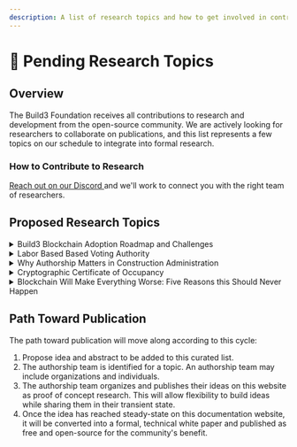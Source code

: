 ```yaml
---
description: A list of research topics and how to get involved in contributing.
---
```


# 📢 Pending Research Topics

## Overview

The Build3 Foundation receives all contributions to research and development from the open-source community. We are actively looking for researchers to collaborate on publications, and this list represents a few topics on our schedule to integrate into formal research.

### How to Contribute to Research&#x20;

[Reach out on our Discord ](https://discord.gg/jJhp58PFA2)and we'll work to connect you with the right team of researchers.

## Proposed Research Topics

<details>

<summary>Build3 Blockchain Adoption Roadmap and Challenges</summary>

#### Nominated Authorship Team:&#x20;

#### **\[awaiting nomination]**

### Abstract

A proposed publication to discuss the roadmap for implementing a public utility supervision blockchain. This research would discover the full road map in a logical order from easiest to most difficult to implement. An example features road map may look like this:

1. **Professional Licensure Authorship:** Cryptographic Signatures representing Architectural and Engineering Seals. This functions as the start of the identity network as well (proof of licensee).
2. **Construction Submittals:** Cryptographically signed by the issuer and signed by the reviewer(s)
3. **Permitting:** Permits signed on-chain by the submitting parties and signed by the approving authority having jurisdiction. This topic also requires thinking about the International Building Code, Chapter 1, or other codes are written that address permitting requirements.
4. **Inspections:** Similar to permitting, but for proof of the state of inspection.
5. **Maintenance:**  This may be discussed as an interoperable parachain on the Polkdatot network or some other parachain based network that could share state and security with the build3 network.
6. **Property Identity:** The contributions from the build3 network related to proof of supervision would be identity markers about a specific property. Each renovation from start to end of a building would contain the proof of supervision process that helped to secure the safety of the building itself. This would have insurability implications worth researching.
7. **GIS Maps:** Proof of supervision of land survey work which would be tied directly to the public GIS map systems.

### Related Research

* [Adoption of Blockchain Technology through Digital Twins in the Construction Industry 4.0: A PESTELS Approach](https://www.mdpi.com/2075-5309/11/12/670/pdf)

</details>

<details>

<summary>Labor Based Based Voting Authority</summary>

#### Nominated Authorship Team:&#x20;

#### **Phillip Brock, Author**

**Ken Shultz, Editor**

### **Abstract**

Blockchain enthusiasts usually tout the benefits of decentralization. Unfortunately, many of the features baked into the technology ultimately lead to a re-centralization in myriad ways. A small [central group of miner farms](https://www.sunbirddcim.com/infographic/largest-bitcoin-mining-farms-world) generally controls all rewards on the bitcoin network. When it comes to voting mechanisms, most involve the spending of coins, which makes voter authority directly proportional to their access to funds.&#x20;

A proposed solution to this problem involves removing or reducing the possibility of exponential relationships from voting power. Non-transferrable voting tokens are issues based on a user's contribution to the network. You earn voting tokens as you review, submit, or otherwise interact with the system. These tokens are non-transferrable, would be burned when used for voting, and may expire after some time. This paper will explore these ideas and propose technical standards for developers to implement as a pallet on the chain. This voting token introduces a new token that is not nonfungible (NFT) nor technically wholly fungible.

[Click here to view this project's documentation progress](labor-based-voting-authority.md)





</details>

<details>

<summary>Why Authorship Matters in Construction Administration</summary>

#### Nominated Authorship Team:&#x20;

#### **\[awaiting nomination]**

### **Abstract**

Construction drawings generally require submittals such as product data, shop drawings, product samples, and other elements. Each contractor on the job must submit the specified deliverables in order to conform to the specifications of the supervised construction documents.&#x20;

We currently have no way to determine whether the architect or engineer is reviewing the exact same information submitted by the author (usually a trade contractor).\
\
The submittals are tied to the construction project and are signed by the issuer(s) as well as the reviewers(s). The designer of record has proof that the author of the submittal is the contractor performing the work, and the contractor has proof that the engineer of record is the author of the review or approval.

This mechanism also provides proof of compliance with specifications. It is now possible to prove if submittals were given to and approved by appropriate supervising authorities before construction was permitted.&#x20;

The public authorship proof lends to transparency and accountability in this system would increase the likelihood of code-compliant installation ultimately having the effect of increasing security for building occupants.

</details>

<details>

<summary>Cryptographic Certificate of Occupancy</summary>

#### Nominated Authorship Team:&#x20;

#### **\[awaiting nomination]**

### **Abstract**

With architectural and engineering seals, Construction Administration, permit review and approval, and inspections authorship proofs resolved, it isn't a stretch of the mind to consider the Certificate of Occupancy itself as fundamental to the blockchain. The building design and construction cycle would be tied together with minimal disruption to existing workflows, directly to the Occupancy Certificate.

This new cryptographic token will tie to the building identity and introduce new features for a certificate of occupancy that could never have previously existed. This topic encourages the authors' imagination to explore those new features and document them as formal technical specifications.

</details>

<details>

<summary>Blockchain Will Make Everything Worse: Five Reasons this Should Never Happen</summary>

#### Nominated Authorship Team:&#x20;

#### **\[awaiting nomination]**

### **Abstract**

The purpose of this research is to dig deeply into those advocating strongly against blockchain technology, and web3 in general, for ethical, economic, social, or other notable concerns. This will encourage our organization to understand the existential threats technology presents. With those threats identified, Build3 can work to resolve or mitigate them within the protocol.

This paper is particularly interesting as it poses a great threat to Build3 claims and may serve to disprove them and dismantle the work completed to date to advance the technology. That being said, it's better to learn that sooner than later.

### Related Research

* [**Line Goes Up**](https://www.youtube.com/watch?v=YQ\_xWvX1n9g) - A two-hour documentary by Dan Olson with the general claim that blockchain technology is unnecessary financialization of everything that empowers the wealthy, fixes nothing, encourages fraud, and generally makes everything in the existing broken system much, much worse.
* [**The Third Web**](https://tante.cc/2021/12/17/the-third-web/) **** - A well-articulated summary discussing topics such as negative freedom, censorship, code-is-law problems, transactionalism, and ownership. It continues to discuss some of the primary problems including scaling, The Oracle Problem, ownership fallacies, climate destruction, pyramid scheme / bigger fool, and the general claim that VCs will fundamentally re-centralize what was intended to be decentralized.&#x20;
  * From the website, "Web3 is a web of ownership. Every object is owned by someone, every object can be traded to someone else."&#x20;
  * _The above claim is not necessarily true. Build3 is about authorship, no ownership. This is a fundamental difference between the criticisms (generally focused on flaws inherent to fintech and so claims generally reside in the claim that blockchain is the finacialization of all things). It must be differentiated: Build3 is concerned with authorship for the purposes of construction supervision authority._
* __[_**Web3 is Going Great**_ ](https://web3isgoinggreat.com)_- A curated timeline of fraud and scams in blockchain to emphasize the problem with scams and fraud._





</details>

## Path Toward Publication

The path toward publication will move along according to this cycle:

1. Propose idea and abstract to be added to this curated list.
2. The authorship team is identified for a topic. An authorship team may include organizations and individuals.
3. The authorship team organizes and publishes their ideas on this website as proof of concept research. This will allow flexibility to build ideas while sharing them in their transient state.
4. Once the idea has reached steady-state on this documentation website, it will be converted into a formal, technical white paper and published as free and open-source for the community's benefit.
